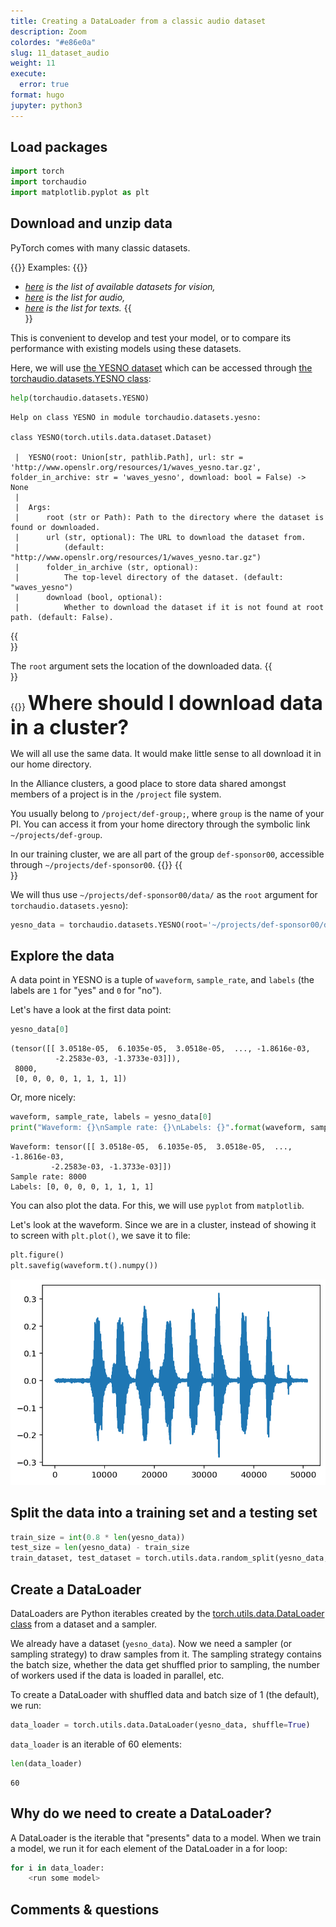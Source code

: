```yaml
---
title: Creating a DataLoader from a classic audio dataset
description: Zoom
colordes: "#e86e0a"
slug: 11_dataset_audio
weight: 11
execute:
  error: true
format: hugo
jupyter: python3
---
```




## Load packages

``` python
import torch
import torchaudio
import matplotlib.pyplot as plt
```

## Download and unzip data

PyTorch comes with many classic datasets.

{{<ex>}}
Examples:
{{</ex>}}

-   *[here](https://pytorch.org/vision/stable/datasets.html) is the list of available datasets for vision,*
-   *[here](https://pytorch.org/audio/stable/datasets.html?highlight=dataset#module-torchaudio.datasets) is the list for audio,*
-   *[here](https://pytorch.org/text/stable/datasets.html?highlight=dataset) is the list for texts.*
    {{<br size="3">}}

This is convenient to develop and test your model, or to compare its performance with existing models using these datasets.

Here, we will use [the YESNO dataset](https://www.openslr.org/1/) which can be accessed through [the torchaudio.datasets.YESNO class](https://pytorch.org/audio/stable/datasets.html#torchaudio.datasets.YESNO):

``` python
help(torchaudio.datasets.YESNO)
```

    Help on class YESNO in module torchaudio.datasets.yesno:

    class YESNO(torch.utils.data.dataset.Dataset)

     |  YESNO(root: Union[str, pathlib.Path], url: str = 'http://www.openslr.org/resources/1/waves_yesno.tar.gz', folder_in_archive: str = 'waves_yesno', download: bool = False) -> None
     |  
     |  Args:
     |      root (str or Path): Path to the directory where the dataset is found or downloaded.
     |      url (str, optional): The URL to download the dataset from.
     |          (default: "http://www.openslr.org/resources/1/waves_yesno.tar.gz")
     |      folder_in_archive (str, optional):
     |          The top-level directory of the dataset. (default: "waves_yesno")
     |      download (bool, optional):
     |          Whether to download the dataset if it is not found at root path. (default: False).

{{<br size="4">}}

The `root` argument sets the location of the downloaded data.
{{<br size="5">}}

{{<notes>}}
<span style="font-size: 2rem;">**Where should I download data in a cluster?**</span>

We will all use the same data. It would make little sense to all download it in our home directory.

In the Alliance clusters, a good place to store data shared amongst members of a project is in the `/project` file system.

You usually belong to `/project/def-group;`, where `group` is the name of your PI. You can access it from your home directory through the symbolic link `~/projects/def-group`.

In our training cluster, we are all part of the group `def-sponsor00`, accessible through `~/projects/def-sponsor00`.
{{</notes>}}
{{<br size="6">}}

We will thus use `~/projects/def-sponsor00/data/` as the `root` argument for `torchaudio.datasets.yesno`):

``` python
yesno_data = torchaudio.datasets.YESNO(root='~/projects/def-sponsor00/data/', download=True)
```

## Explore the data

A data point in YESNO is a tuple of `waveform`, `sample_rate`, and `labels` (the labels are `1` for "yes" and `0` for "no").

Let's have a look at the first data point:

``` python
yesno_data[0]
```

    (tensor([[ 3.0518e-05,  6.1035e-05,  3.0518e-05,  ..., -1.8616e-03,
              -2.2583e-03, -1.3733e-03]]),
     8000,
     [0, 0, 0, 0, 1, 1, 1, 1])

Or, more nicely:

``` python
waveform, sample_rate, labels = yesno_data[0]
print("Waveform: {}\nSample rate: {}\nLabels: {}".format(waveform, sample_rate, labels))
```

    Waveform: tensor([[ 3.0518e-05,  6.1035e-05,  3.0518e-05,  ..., -1.8616e-03,
             -2.2583e-03, -1.3733e-03]])
    Sample rate: 8000
    Labels: [0, 0, 0, 0, 1, 1, 1, 1]

You can also plot the data. For this, we will use `pyplot` from `matplotlib`.

Let's look at the waveform. Since we are in a cluster, instead of showing it to screen with `plt.plot()`, we save it to file:

``` python
plt.figure()
plt.savefig(waveform.t().numpy())
```

![](index_files/figure-gfm/cell-6-output-1.png)

## Split the data into a training set and a testing set

``` python
train_size = int(0.8 * len(yesno_data))
test_size = len(yesno_data) - train_size
train_dataset, test_dataset = torch.utils.data.random_split(yesno_data, [train_size, test_size])
```

## Create a DataLoader

DataLoaders are Python iterables created by the [torch.utils.data.DataLoader class](https://pytorch.org/docs/stable/data.html#torch.utils.data.DataLoader) from a dataset and a sampler.

We already have a dataset (`yesno_data`). Now we need a sampler (or sampling strategy) to draw samples from it. The sampling strategy contains the batch size, whether the data get shuffled prior to sampling, the number of workers used if the data is loaded in parallel, etc.

To create a DataLoader with shuffled data and batch size of 1 (the default), we run:

``` python
data_loader = torch.utils.data.DataLoader(yesno_data, shuffle=True)
```

`data_loader` is an iterable of 60 elements:

``` python
len(data_loader)
```

    60

## Why do we need to create a DataLoader?

A DataLoader is the iterable that "presents" data to a model. When we train a model, we run it for each element of the DataLoader in a for loop:

``` python
for i in data_loader:
    <run some model>
```

## Comments & questions
